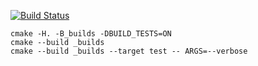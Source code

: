 [![Build Status](https://travis-ci.org/WhiteRabbitRo/vector_example.svg?branch=master)](https://travis-ci.org/WhiteRabbitRo/vector_example)

```
cmake -H. -B_builds -DBUILD_TESTS=ON
cmake --build _builds
cmake --build _builds --target test -- ARGS=--verbose
```
